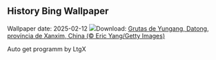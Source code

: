 ## History Bing Wallpaper
Wallpaper date: 2025-02-12
![](https://www.bing.com/th?id=OHR.YungangGrottoes_PT-BR2035290844_UHD.jpg&w=1000)Download: [Grutas de Yungang, Datong, província de Xanxim, China (© Eric Yang/Getty Images)](https://www.bing.com/th?id=OHR.YungangGrottoes_PT-BR2035290844_UHD.jpg)

Auto get programm by LtgX
